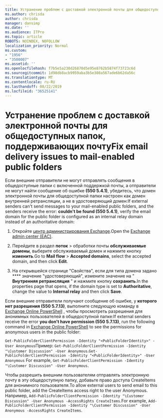 ```yaml
---
title: Устранение проблем с доставкой электронной почты для общедоступных папок, поддерживающих почту
ms.author: chrisda
author: chrisda
manager: dansimp
ms.date: ''
ms.audience: ITPro
ms.topic: article
ROBOTS: NOINDEX, NOFOLLOW
localization_priority: Normal
ms.custom:
- "1956"
- "3500007"
ms.assetid: ''
ms.openlocfilehash: f7b5e5a230d26870d5e95e8762b5874f73723c6d
ms.sourcegitcommit: 1d98db8acb9959aba3b5e308a567ade6b62da56c
ms.translationtype: MT
ms.contentlocale: ru-RU
ms.lasthandoff: 08/22/2019
ms.locfileid: "36525141"
---
```

# <a name="fix-email-delivery-issues-to-mail-enabled-public-folders"></a><span data-ttu-id="3785a-102">Устранение проблем с доставкой электронной почты для общедоступных папок, поддерживающих почту</span><span class="sxs-lookup"><span data-stu-id="3785a-102">Fix email delivery issues to mail-enabled public folders</span></span>

<span data-ttu-id="3785a-103">Если внешние отправители не могут отправлять сообщения в общедоступные папки с включенной поддержкой почты, а отправители не могут найти сообщение об ошибке **(550 5.4.1)**, убедитесь, что домен электронной почты для общедоступной папки настроен как домен внутренней ретрансляции, а не в удостоверяющий домен:</span><span class="sxs-lookup"><span data-stu-id="3785a-103">If external senders can't send messages to your mail-enabled public folders, and the senders receive the error: **couldn't be found (550 5.4.1)**, verify the email domain for the public folder is configured as an internal relay domain instead of an authoritative domain:</span></span>

1. <span data-ttu-id="3785a-104">Откройте [центр администрирования Exchange](https://docs.microsoft.com/Exchange/exchange-admin-center).</span><span class="sxs-lookup"><span data-stu-id="3785a-104">Open the [Exchange admin center (EAC)](https://docs.microsoft.com/Exchange/exchange-admin-center).</span></span>

2. <span data-ttu-id="3785a-105">Перейдите в раздел **поток** \> обработки почты **обслуживаемые домены**, выберите обслуживаемый домен и нажмите кнопку **изменить**.</span><span class="sxs-lookup"><span data-stu-id="3785a-105">Go to **Mail flow** \> **Accepted domains**, select the accepted domain, and then click **Edit**.</span></span>

3. <span data-ttu-id="3785a-106">На открывшейся странице "Свойства", если для типа домена задано \*\*\*\* значение "удостоверяющий", измените значение на " **Внутренняя ретрансляция** " и нажмите кнопку **сохранить**.</span><span class="sxs-lookup"><span data-stu-id="3785a-106">In the properties page that opens, if the domain type is set to **Authoritative**, change the value to **Internal relay** and then click **Save**.</span></span>

<span data-ttu-id="3785a-107">Если внешние отправители получают сообщение об ошибке, у **которого нет разрешения (550 5.7.13)**, выполните следующую команду в [Exchange Online PowerShell](https://docs.microsoft.com/powershell/exchange/exchange-online/connect-to-exchange-online-powershell/connect-to-exchange-online-powershell) , чтобы просмотреть разрешения для анонимных пользователей в общедоступной папке:</span><span class="sxs-lookup"><span data-stu-id="3785a-107">If external senders receive the error **you don't have permission (550 5.7.13)**, run the following command in [Exchange Online PowerShell](https://docs.microsoft.com/powershell/exchange/exchange-online/connect-to-exchange-online-powershell/connect-to-exchange-online-powershell) to see the permissions for anonymous users in the public folder:</span></span>

<span data-ttu-id="3785a-108">`Get-PublicFolderClientPermission -Identity "<PublicFolderIdentity>" -User Anonymous`Пример: `Get-PublicFolderClientPermission -Identity "\Customer Discussion" -User Anonymous`.</span><span class="sxs-lookup"><span data-stu-id="3785a-108">`Get-PublicFolderClientPermission -Identity "<PublicFolderIdentity>" -User Anonymous` For example, `Get-PublicFolderClientPermission -Identity "\Customer Discussion" -User Anonymous`.</span></span>

<span data-ttu-id="3785a-109">Чтобы разрешить внешним пользователям отправлять электронную почту в эту общедоступную папку, добавьте право доступа CreateItems для анонимного пользователя.</span><span class="sxs-lookup"><span data-stu-id="3785a-109">To allow external users to send email to this public folder, add the CreateItems access right to the user Anonymous.</span></span> <span data-ttu-id="3785a-110">Например, `Add-PublicFolderClientPermission -Identity "\Customer Discussion" -User Anonymous -AccessRights CreateItems`.</span><span class="sxs-lookup"><span data-stu-id="3785a-110">For example, `Add-PublicFolderClientPermission -Identity "\Customer Discussion" -User Anonymous -AccessRights CreateItems`.</span></span>
